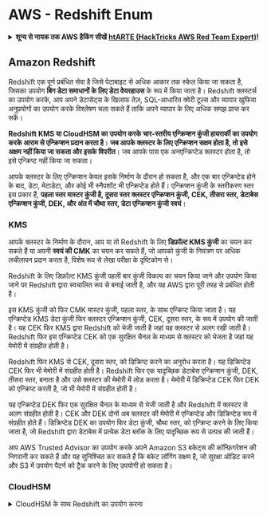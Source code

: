 # AWS - Redshift Enum

<details>

<summary><strong>शून्य से नायक तक AWS हैकिंग सीखें</strong> <a href="https://training.hacktricks.xyz/courses/arte"><strong>htARTE (HackTricks AWS Red Team Expert)</strong></a><strong>!</strong></summary>

HackTricks का समर्थन करने के अन्य तरीके:

* यदि आप चाहते हैं कि आपकी **कंपनी का विज्ञापन HackTricks में दिखाई दे** या **HackTricks को PDF में डाउनलोड करें**, तो [**सब्सक्रिप्शन प्लान्स**](https://github.com/sponsors/carlospolop) देखें!
* [**आधिकारिक PEASS & HackTricks स्वैग**](https://peass.creator-spring.com) प्राप्त करें
* [**The PEASS Family**](https://opensea.io/collection/the-peass-family) की खोज करें, हमारा विशेष [**NFTs**](https://opensea.io/collection/the-peass-family) संग्रह
* 💬 [**Discord समूह**](https://discord.gg/hRep4RUj7f) में **शामिल हों** या [**telegram समूह**](https://t.me/peass) या **Twitter** पर 🐦 [**@carlospolopm**](https://twitter.com/carlospolopm) को **फॉलो करें**.
* **HackTricks** के [**github repos**](https://github.com/carlospolop/hacktricks) और [**HackTricks Cloud**](https://github.com/carlospolop/hacktricks-cloud) में PRs सबमिट करके अपनी हैकिंग ट्रिक्स साझा करें.

</details>

## Amazon Redshift

Redshift एक पूर्ण प्रबंधित सेवा है जिसे पेटाबाइट से अधिक आकार तक स्केल किया जा सकता है, जिसका उपयोग **बिग डेटा समाधानों के लिए डेटा वेयरहाउस** के रूप में किया जाता है। Redshift क्लस्टर्स का उपयोग करके, आप अपने डेटासेट्स के खिलाफ तेज़, SQL-आधारित क्वेरी टूल्स और व्यापार खुफिया अनुप्रयोगों का उपयोग करके विश्लेषण चला सकते हैं ताकि अपने व्यापार के लिए अधिक समझ प्राप्त कर सकें।

**Redshift KMS या CloudHSM का उपयोग करके चार-स्तरीय एन्क्रिप्शन कुंजी हायरार्की का उपयोग करके आराम से एन्क्रिप्शन प्रदान करता है**। **जब आपके क्लस्टर के लिए एन्क्रिप्शन सक्षम होता है, तो इसे अक्षम नहीं किया जा सकता और इसके विपरीत**। जब आपके पास एक अनएन्क्रिप्टेड क्लस्टर होता है, तो इसे एन्क्रिप्ट नहीं किया जा सकता।

आपके क्लस्टर के लिए एन्क्रिप्शन केवल इसके निर्माण के दौरान हो सकता है, और एक बार एन्क्रिप्टेड होने के बाद, डेटा, मेटाडेटा, और कोई भी स्नैपशॉट भी एन्क्रिप्टेड होते हैं। एन्क्रिप्शन कुंजी के स्तरीकरण स्तर इस प्रकार हैं, **पहला स्तर मास्टर कुंजी है, दूसरा स्तर क्लस्टर एन्क्रिप्शन कुंजी, CEK, तीसरा स्तर, डेटाबेस एन्क्रिप्शन कुंजी, DEK, और अंत में चौथा स्तर, डेटा एन्क्रिप्शन कुंजी स्वयं**।

### KMS

आपके क्लस्टर के निर्माण के दौरान, आप या तो Redshift के लिए **डिफ़ॉल्ट KMS कुंजी** का चयन कर सकते हैं या अपनी **स्वयं की CMK** का चयन कर सकते हैं, जो आपको कुंजी के नियंत्रण पर अधिक लचीलापन प्रदान करता है, विशेष रूप से लेखा परीक्षा के दृष्टिकोण से।

Redshift के लिए डिफ़ॉल्ट KMS कुंजी पहली बार कुंजी विकल्प का चयन किया जाने और उपयोग किया जाने पर Redshift द्वारा स्वचालित रूप से बनाई जाती है, और यह AWS द्वारा पूरी तरह से प्रबंधित होती है।

इस KMS कुंजी को फिर CMK मास्टर कुंजी, पहला स्तर, के साथ एन्क्रिप्ट किया जाता है। यह एन्क्रिप्टेड KMS डेटा कुंजी फिर क्लस्टर एन्क्रिप्शन कुंजी, CEK, दूसरा स्तर, के रूप में उपयोग की जाती है। यह CEK फिर KMS द्वारा Redshift को भेजी जाती है जहां यह क्लस्टर से अलग रखी जाती है। Redshift फिर इस एन्क्रिप्टेड CEK को एक सुरक्षित चैनल के माध्यम से क्लस्टर को भेजता है जहां यह मेमोरी में संग्रहीत होती है।

Redshift फिर KMS से CEK, दूसरा स्तर, को डिक्रिप्ट करने का अनुरोध करता है। यह डिक्रिप्टेड CEK फिर भी मेमोरी में संग्रहीत होती है। Redshift फिर एक यादृच्छिक डेटाबेस एन्क्रिप्शन कुंजी, DEK, तीसरा स्तर, बनाता है और उसे क्लस्टर की मेमोरी में लोड करता है। मेमोरी में डिक्रिप्टेड CEK फिर DEK को एन्क्रिप्ट करती है, जो भी मेमोरी में संग्रहीत होती है।

यह एन्क्रिप्टेड DEK फिर एक सुरक्षित चैनल के माध्यम से भेजी जाती है और Redshift में क्लस्टर से अलग संग्रहीत होती है। CEK और DEK दोनों अब क्लस्टर की मेमोरी में एन्क्रिप्टेड और डिक्रिप्टेड रूप में संग्रहीत होते हैं। डिक्रिप्टेड DEK का उपयोग फिर डेटा कुंजी, चौथा स्तर, को एन्क्रिप्ट करने के लिए किया जाता है, जो Redshift द्वारा डेटाबेस में प्रत्येक डेटा ब्लॉक के लिए यादृच्छिक रूप से उत्पन्न की जाती हैं।

आप AWS Trusted Advisor का उपयोग करके अपने Amazon S3 बकेट्स की कॉन्फ़िगरेशन की निगरानी कर सकते हैं और यह सुनिश्चित कर सकते हैं कि बकेट लॉगिंग सक्षम है, जो सुरक्षा ऑडिट करने और S3 में उपयोग पैटर्न को ट्रैक करने के लिए उपयोगी हो सकता है।

### CloudHSM

<details>

<summary>CloudHSM के साथ Redshift का उपयोग करना</summary>

जब आप अपने एन्क्रिप्शन के लिए CloudHSM के साथ काम कर रहे होते हैं, सबसे पहले आपको अपने HSM क्लाइंट और Redshift के बीच एक विश्वसनीय कनेक्शन स्थापित करना होता है जबकि क्लाइंट और सर्वर प्रमाणपत्रों का उपयोग करते हुए।

यह कनेक्शन सुरक्षित संचार प्रदान करने के लिए आवश्यक है, जिससे आपके HSM क्लाइंट और आपके Redshift क्लस्टर्स के बीच एन्क्रिप्शन कुंजी भेजी जा सकती हैं। एक यादृच्छिक उत्पन्न निजी और सार्वजनिक कुंजी जोड़ी का उपयोग करते हुए, Redshift एक सार्वजनिक क्लाइंट प्रमाणपत्र बनाता है, जिसे एन्क्रिप्ट किया जाता है और Redshift द्वारा संग्रहीत किया जाता है। इसे डाउनलोड किया जाना चाहिए और आपके HSM क्लाइंट में पंजीकृत किया जाना चाहिए, और सही HSM पार्टीशन को सौंपा जाना चाहिए।

आपको फिर अपने HSM क्लाइंट के निम्नलिखित विवरणों के साथ Redshift को कॉन्फ़िगर करना होगा: HSM IP पता, HSM पार्टीशन नाम, HSM पार्टीशन पासवर्ड, और सार्वजनिक HSM सर्वर प्रमाणपत्र, जिसे CloudHSM द्वारा एक आंतरिक मास्टर कुंजी का उपयोग करके एन्क्रिप्ट किया जाता है। एक बार यह जानकारी प
```bash
# Get clusters
aws redshift describe-clusters
## Get if publicly accessible
aws redshift describe-clusters | jq -r ".Clusters[].PubliclyAccessible"
## Get DB username to login
aws redshift describe-clusters | jq -r ".Clusters[].MasterUsername"
## Get endpoint
aws redshift describe-clusters | jq -r ".Clusters[].Endpoint"
## Public addresses of the nodes
aws redshift describe-clusters | jq -r ".Clusters[].ClusterNodes[].PublicIPAddress"
## Get IAM roles of the clusters
aws redshift describe-clusters | jq -r ".Clusters[].IamRoles"

# Endpoint access & authorization
aws redshift describe-endpoint-access
aws redshift describe-endpoint-authorization

# Get credentials
aws redshift get-cluster-credentials --db-user <username> --cluster-identifier <cluster-id>
## By default, the temporary credentials expire in 900 seconds. You can optionally specify a duration between 900 seconds (15 minutes) and 3600 seconds (60 minutes).
aws redshift get-cluster-credentials-with-iam --cluster-identifier <cluster-id>
## Gives creds to access redshift with the IAM redshift permissions given to the current AWS account
## More in https://docs.aws.amazon.com/redshift/latest/mgmt/redshift-iam-access-control-identity-based.html

# Authentication profiles
aws redshift describe-authentication-profiles

# Snapshots
aws redshift describe-cluster-snapshots

# Scheduled actions
aws redshift describe-scheduled-actions

# Connect
# The redshift instance must be publicly available (not by default), the sg need to allow inbounds connections to the port and you need creds
psql -h redshift-cluster-1.sdflju3jdfkfg.us-east-1.redshift.amazonaws.com -U admin -d dev -p 5439
```
## Privesc

{% content-ref url="../../aws-privilege-escalation/aws-redshift-privesc.md" %}
[aws-redshift-privesc.md](../../aws-privilege-escalation/aws-redshift-privesc.md)
{% endcontent-ref %}

## स्थायित्व

निम्नलिखित क्रियाएँ अन्य AWS खातों को क्लस्टर तक पहुँच प्रदान करने की अनुमति देती हैं:

* [authorize-endpoint-access](https://docs.aws.amazon.com/cli/latest/reference/redshift/authorize-endpoint-access.html)
* [authorize-snapshot-access](https://docs.aws.amazon.com/cli/latest/reference/redshift/authorize-snapshot-access.html)

<details>

<summary><strong>शून्य से नायक तक AWS हैकिंग सीखें</strong> <a href="https://training.hacktricks.xyz/courses/arte"><strong>htARTE (HackTricks AWS Red Team Expert)</strong></a><strong> के साथ!</strong></summary>

HackTricks का समर्थन करने के अन्य तरीके:

* यदि आप चाहते हैं कि आपकी **कंपनी का विज्ञापन HackTricks में दिखाई दे** या **HackTricks को PDF में डाउनलोड करें**, तो [**सदस्यता योजनाएँ**](https://github.com/sponsors/carlospolop) देखें!
* [**आधिकारिक PEASS & HackTricks स्वैग**](https://peass.creator-spring.com) प्राप्त करें
* [**The PEASS Family**](https://opensea.io/collection/the-peass-family) की खोज करें, हमारा विशेष [**NFTs**](https://opensea.io/collection/the-peass-family) संग्रह
* 💬 [**Discord समूह**](https://discord.gg/hRep4RUj7f) में **शामिल हों** या [**telegram समूह**](https://t.me/peass) में या **Twitter** 🐦 पर मुझे **फॉलो** करें [**@carlospolopm**](https://twitter.com/carlospolopm)**.**
* **HackTricks** के [**github repos**](https://github.com/carlospolop/hacktricks) और [**HackTricks Cloud**](https://github.com/carlospolop/hacktricks-cloud) में PRs सबमिट करके अपनी हैकिंग तरकीबें साझा करें।

</details>
